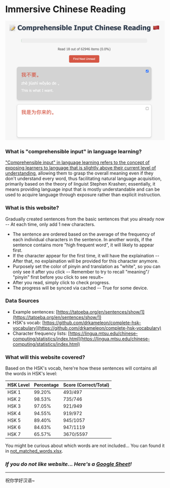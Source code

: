 # Immersive Chinese Reading

<img src="./screenshot.png" width="600px" />

### What is "comprehensible input" in language learning?
["Comprehensible input" in language learning refers to the concept of exposing learners to language that is slightly above their current level of understanding](https://sanako.com/the-comprehensible-input-approach), allowing them to grasp the overall meaning even if they don't understand every word, thus facilitating natural language acquisition, primarily based on the theory of linguist Stephen Krashen; essentially, it means providing language input that is mostly understandable and can be used to acquire language through exposure rather than explicit instruction.

### What is this website?

Gradually created sentences from the basic sentences that you already now -- At each time, only add 1 new characters.
- The sentence are ordered based on the average of the frequency of each individual characters in the sentence. In another words, if the sentence contains more "high frequent word", it will likely to appear first.
- If the character appear for the first time, it will have the explaination -- After that, no explaination will be provided for this character anymore.
- Purposely set the color of pinyin and translation as "white", so you can only see it after you click -- Remember to try to recall "meaning"/ "pinyin" first before you click to see result~
- After you read, simply click to check progress.
- The progress will be synced via cached -- True for some device.

### Data Sources
- Example sentences: [https://tatoeba.org/en/sentences/show/1](https://tatoeba.org/en/sentences/show/1)
- HSK's vocab: [https://github.com/drkameleon/complete-hsk-vocabulary](https://github.com/drkameleon/complete-hsk-vocabulary)
- Character frequency lists: [https://lingua.mtsu.edu/chinese-computing/statistics/index.html](https://lingua.mtsu.edu/chinese-computing/statistics/index.html)

### What will this website covered?

Based on the HSK's vocab, here're how these sentences will contains all the words in HSK's level:

| HSK Level  | Percentage | Score (Correct/Total) |
|------------|------------|-----------------------|
| HSK 1      | 99.20%     | 493/497               |
| HSK 2      | 98.53%     | 735/746               |
| HSK 3      | 97.05%     | 921/949               |
| HSK 4      | 94.55%     | 919/972               |
| HSK 5      | 89.40%     | 945/1057              |
| HSK 6      | 84.63%     | 947/1119              |
| HSK 7      | 65.57%     | 3670/5597             |

You might be curious about which words are not included... You can found it in [not_matched_words.xlsx](./not_matched_words.xlsx).

### *If you do not like website... Here's a [Google Sheet](https://docs.google.com/spreadsheets/d/1dISz3ESV3eap3ZOMFUqjWa-maZOfdf5cCH-cbOd5glA/edit?usp=sharing)!*

---
祝你学好汉语~
